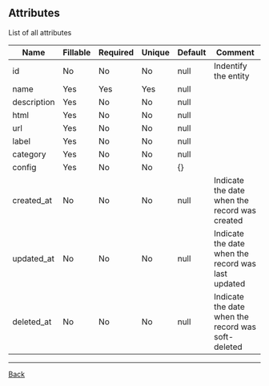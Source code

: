 ## Attributes

List of all attributes

| Name | Fillable | Required | Unique | Default | Comment |
|------|----------|----------|--------|---------|---------|
| id | No | No | No | null | Indentify the entity
| name | Yes | Yes | Yes | null | 
| description | Yes | No | No | null | 
| html | Yes | No | No | null | 
| url | Yes | No | No | null | 
| label | Yes | No | No | null | 
| category | Yes | No | No | null | 
| config | Yes | No | No | {} | 
| created_at | No | No | No | null | Indicate the date when the record was created
| updated_at | No | No | No | null | Indicate the date when the record was last updated
| deleted_at | No | No | No | null | Indicate the date when the record was soft-deleted

---
[Back](index.md)